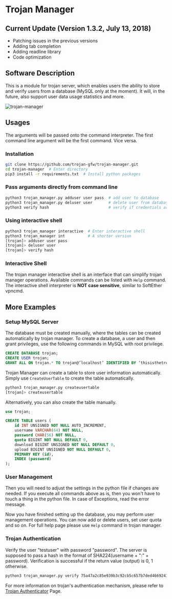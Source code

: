 # Trojan Manager

## Current Update (Version 1.3.2, July 13, 2018)

- Patching issues in the previous versions
- Adding tab completion
- Adding readline library
- Code optimization

## Software Description

This is a module for trojan server, which enables users the ability to store and verify users from a database (MySQL only at the moment). It will, in the future, also support user data usage statistics and more.

![trojan-manager](https://user-images.githubusercontent.com/21986859/42651139-7d7692fa-85dc-11e8-83aa-12f6a4fad173.png)

## Usages

The arguments will be passed onto the command interpreter. The first command line argument will be the first command. Vice versa.

### Installation

```bash
git clone https://github.com/trojan-gfw/trojan-manager.git
cd trojan-manager  # Enter directory
pip3 install -r requirements.txt  # Install python packages
```

### Pass arguments directly from command line

```bash
python3 trojan_manager.py adduser user pass  # add user to database
python3 trojan_manager.py deluser user       # delete user from database
python3 verify hash                          # verify if credentials are valid
```

### Using interactive shell

```bash
python3 trojan_manager interactive  # Enter interactive shell
python3 trojan_manager int          # A shorter version
[trojan]> adduser user pass
[trojan]> deluser user
[trojan]> verify hash
```

### Interactive Shell

The trojan manager interactive shell is an interface that can simplify trojan manager operations. Available commands can be listed with `Help` command. The interactive shell interpreter is **NOT case sensitive**, similar to SoftEther vpncmd.

## More Examples

### Setup MySQL Server

The database must be created manually, where the tables can be created automatically by trojan manager. To create a database, a user and then grant privileges, use the following commands in MySQL with root privilege.

```sql
CREATE DATABASE trojan;
CREATE USER trojan;
GRANT ALL ON trojan.* TO trojan@’localhost’ IDENTIFIED BY ‘thisisthetrojandbpassword’;
```

Trojan Manager can create a table to store user information automatically. Simply use `CreateUserTable` to create the table automatically.

```bash
python3 trojan_manager.py createusertable
[trojan]> createusertable
```

Alternatively, you can also create the table manually.

```sql
use trojan;

CREATE TABLE users (
    id INT UNSIGNED NOT NULL AUTO_INCREMENT,
    username VARCHAR(64) NOT NULL,
    password CHAR(56) NOT NULL,
    quota BIGINT NOT NULL DEFAULT 0,
    download BIGINT UNSIGNED NOT NULL DEFAULT 0,
    upload BIGINT UNSIGNED NOT NULL DEFAULT 0,
    PRIMARY KEY (id),
    INDEX (password)
);
```

### User Management

Then you will need to adjust the settings in the python file if changes are needed. If you execute all commands above as is, then you won't have to touch a thing in the python file. In case of Exceptions, read the error message.

Now you have finished setting up the database, you may perform user management operations. You can now add or delete users, set user quota and so on. For full help page please use `Help` command in trojan manager.

### Trojan Authentication

Verify the user "testuser" with password "password". The server is supposed to pass a hash in the format of SHA224(username + ":" + password). Verification is successful if the return value (output) is 0, 1 otherwise.

```bash
python3 trojan_manager.py verify 75a47a2c85e939b3c92cb5c657b7ded4669243c1bfdf4cf812739a0d
```

For more information on trojan's authentication mechanism, please refer to [Trojan Authenticator](https://trojan-gfw.github.io/trojan/authenticator) Page.
